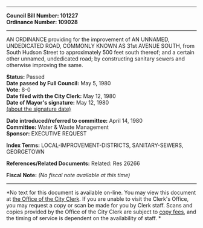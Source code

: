 * * * * *  
  
**Council Bill Number: [](#h0)[](#h2)101227**   
**Ordinance Number: 109028**  
  
* * * * *  
  
AN ORDINANCE providing for the improvement of AN UNNAMED, UNDEDICATED ROAD, COMMONLY KNOWN AS 31st AVENUE SOUTH, from South Hudson Street to approximately 500 feet south thereof; and a certain other unnamed, undedicated road; by constructing sanitary sewers and otherwise improving the same.  
  
**Status:** Passed   
**Date passed by Full Council:** May 5, 1980   
**Vote:** 8-0   
**Date filed with the City Clerk:** May 12, 1980   
**Date of Mayor's signature:** May 12, 1980   
[(about the signature date)](/~public/approvaldate.htm)   
  
  
**Date introduced/referred to committee:** April 14, 1980   
**Committee:** Water & Waste Management   
**Sponsor:** EXECUTIVE REQUEST   
  
**Index Terms:** LOCAL-IMPROVEMENT-DISTRICTS, SANITARY-SEWERS, GEORGETOWN  
  
**References/Related Documents:** Related: Res 26266  
  
**Fiscal Note:** *(No fiscal note available at this time)*  
  
* * * * *  
  
*No text for this document is available on-line. You may view this document at [the Office of the City Clerk](http://www.seattle.gov/leg/clerk/contactUs.htm). If you are unable to visit the Clerk's Office, you may request a copy or scan be made for you by Clerk staff. Scans and copies provided by the Office of the City Clerk are subject to [copy fees](http://clerk.seattle.gov/~public/clerkfees.htm), and the timing of service is dependent on the availability of staff. *  
  
  
